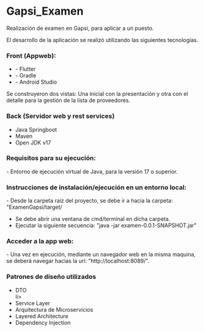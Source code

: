 # Gapsi_Examen
Realización de examen en Gapsi, para aplicar a un puesto.

El desarrollo de la aplicación se realizó utilizando las siguientes tecnologías.


<h3>Front (Appweb):</h3>
<ul>
<li>- Flutter</li>
<li>- Gradle</li>
<li>- Android Studio</li>
  </ul>
Se construyeron dos vistas: Una inicial con la presentación y otra con el detalle para la gestión de la lista de proveedores.


<h3>Back (Servidor web y rest services)</h3>
<ul>
  <li> Java Springboot</li>
  <li> Maven</li>
  <li> Open JDK v17</li>
</ul>


<h3>Requisitos para su ejecución:</h3>
- Entorno de ejecución virtual de Java, para la versión 17 o superior.

<h3>Instrucciones de instalación/ejecución en un entorno local:</h3>
- Desde la carpeta raíz del proyecto, se debe ir a hacia la carpeta: "ExamenGapsi/target/

- Se debe abrir una ventana de cmd/terminal en dicha carpeta.
- Ejecutar la siguiente secuencia: "java -jar examen-0.0.1-SNAPSHOT.jar"

<h3>Acceder a la app web:</h3>
- Una vez en ejecución, mediante un navegador web en la misma maquina, se deberá navegar hacias la url: "http://localhost:8089/".


<h3>Patrones de diseño utilizados</h3>
<ul>
  <li>DTO</li>li>
  <li>Service Layer</li>
  <li>Arquitectura de Microservicios</li>
  <li>Layered Architecture</li>
  <li>Dependency Injection</li>
</ul>
  
